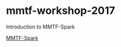 # mmtf-workshop-2017
Introduction to MMTF-Spark

[MMTF-Spark](https://github.com/sbl-sdsc/mmtf-spark) 
